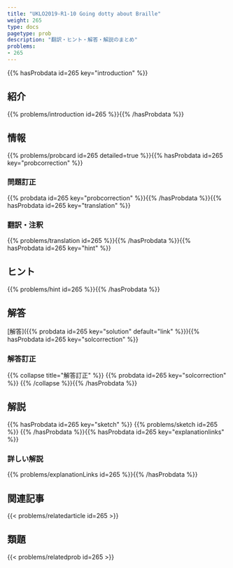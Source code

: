 ```yaml
---
title: "UKLO2019-R1-10 Going dotty about Braille"
weight: 265
type: docs
pagetype: prob
description: "翻訳・ヒント・解答・解説のまとめ"
problems: 
- 265
---
```


{{% hasProbdata id=265 key="introduction" %}}

## 紹介

{{% problems/introduction id=265 %}}{{% /hasProbdata %}}

## 情報

{{% problems/probcard id=265 detailed=true %}}{{% hasProbdata id=265 key="probcorrection" %}}

### 問題訂正

{{% probdata id=265 key="probcorrection" %}}{{% /hasProbdata %}}{{% hasProbdata id=265 key="translation" %}}

### 翻訳・注釈

{{% problems/translation id=265 %}}{{% /hasProbdata %}}{{% hasProbdata id=265 key="hint" %}}

## ヒント

{{% problems/hint id=265 %}}{{% /hasProbdata %}}

## 解答

[解答]({{% probdata id=265 key="solution" default="link" %}}){{% hasProbdata id=265 key="solcorrection" %}}

### 解答訂正

{{% collapse title="解答訂正" %}}
{{% probdata id=265 key="solcorrection" %}}
{{% /collapse %}}{{% /hasProbdata %}}

## 解説

{{% hasProbdata id=265 key="sketch" %}}
{{% problems/sketch id=265 %}}
{{% /hasProbdata %}}{{% hasProbdata id=265 key="explanationlinks" %}}

### 詳しい解説

{{% problems/explanationLinks id=265 %}}{{% /hasProbdata %}}

## 関連記事

{{< problems/relatedarticle id=265 >}}

## 類題

{{< problems/relatedprob id=265 >}}
